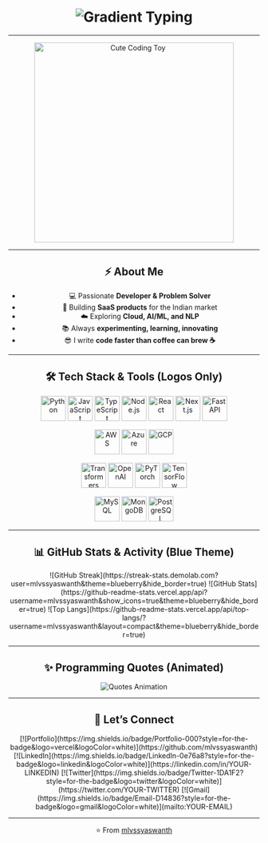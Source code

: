 <!-- Profile README for mlvssyaswanth -->

<div align="center">

<!-- Animated Background Intro -->
<h1 align="center">
  <img src="https://readme-typing-svg.herokuapp.com?font=Fira+Code&size=50&duration=3000&pause=500&color=0a75ad&center=true&vCenter=true&width=800&lines=👋+Hey,+I'm+Yaswanth;Full-Stack+Developement+Enthusiast;AI+%26+ML+Engineer" alt="Gradient Typing"/>
</h1>


---

<!-- Cute Toy Coding Animation -->
<img src="https://media.giphy.com/media/JIX9t2j0ZTN9S/giphy.gif" width="400" alt="Cute Coding Toy" />

---

## ⚡ About Me
- 💻 Passionate **Developer & Problem Solver**  
- 🚀 Building **SaaS products** for the Indian market  
- ☁️ Exploring **Cloud, AI/ML, and NLP**  
- 📚 Always **experimenting, learning, innovating**  
- 😎 I write **code faster than coffee can brew ☕**  

---

## 🛠️ Tech Stack & Tools (Logos Only)

<div align="center">

<!-- Core Dev -->
<p>
  <img src="https://cdn.jsdelivr.net/gh/devicons/devicon/icons/python/python-original.svg" width="50" title="Python"/>
  <img src="https://cdn.jsdelivr.net/gh/devicons/devicon/icons/javascript/javascript-original.svg" width="50" title="JavaScript"/>
  <img src="https://cdn.jsdelivr.net/gh/devicons/devicon/icons/typescript/typescript-original.svg" width="50" title="TypeScript"/>
  <img src="https://cdn.jsdelivr.net/gh/devicons/devicon/icons/nodejs/nodejs-original.svg" width="50" title="Node.js"/>
  <img src="https://cdn.jsdelivr.net/gh/devicons/devicon/icons/react/react-original.svg" width="50" title="React"/>
  <img src="https://cdn.jsdelivr.net/gh/devicons/devicon/icons/nextjs/nextjs-original.svg" width="50" title="Next.js"/>
  <img src="https://cdn.jsdelivr.net/gh/devicons/devicon/icons/fastapi/fastapi-original.svg" width="50" title="FastAPI"/>
</p>

<!-- Cloud -->
<p>
  <img src="https://cdn.jsdelivr.net/gh/devicons/devicon/icons/amazonwebservices/amazonwebservices-original.svg" width="50" title="AWS"/>
  <img src="https://cdn.jsdelivr.net/gh/devicons/devicon/icons/azure/azure-original.svg" width="50" title="Azure"/>
  <img src="https://cdn.jsdelivr.net/gh/devicons/devicon/icons/googlecloud/googlecloud-original.svg" width="50" title="GCP"/>
</p>

<!-- AI / LLM -->
<p>
  <img src="https://cdn.jsdelivr.net/gh/devicons/devicon/icons/huggingface/huggingface-original.svg" width="50" title="Transformers"/>
  <img src="https://cdn.jsdelivr.net/gh/devicons/devicon/icons/openai/openai-original.svg" width="50" title="OpenAI"/>
  <img src="https://cdn.jsdelivr.net/gh/devicons/devicon/icons/pytorch/pytorch-original.svg" width="50" title="PyTorch"/>
  <img src="https://cdn.jsdelivr.net/gh/devicons/devicon/icons/tensorflow/tensorflow-original.svg" width="50" title="TensorFlow"/>
</p>

<!-- Databases -->
<p>
  <img src="https://cdn.jsdelivr.net/gh/devicons/devicon/icons/mysql/mysql-original.svg" width="50" title="MySQL"/>
  <img src="https://cdn.jsdelivr.net/gh/devicons/devicon/icons/mongodb/mongodb-original.svg" width="50" title="MongoDB"/>
  <img src="https://cdn.jsdelivr.net/gh/devicons/devicon/icons/postgresql/postgresql-original.svg" width="50" title="PostgreSQL"/>
</p>

</div>

---

## 📊 GitHub Stats & Activity (Blue Theme)

<div align="center">
![GitHub Streak](https://streak-stats.demolab.com?user=mlvssyaswanth&theme=blueberry&hide_border=true)
![GitHub Stats](https://github-readme-stats.vercel.app/api?username=mlvssyaswanth&show_icons=true&theme=blueberry&hide_border=true)
![Top Langs](https://github-readme-stats.vercel.app/api/top-langs/?username=mlvssyaswanth&layout=compact&theme=blueberry&hide_border=true)
</div>

---

## ✨ Programming Quotes (Animated)
<div align="center">
<img src="https://readme-typing-svg.herokuapp.com?font=Fira+Code&weight=600&size=22&pause=1000&color=0a75ad&width=800&lines=%22Talk+is+cheap.+Show+me+the+code.%22+-+Linus+Torvalds;“First,+solve+the+problem.+Then,+write+the+code.”+-+John+Johnson" alt="Quotes Animation" />
</div>

---

## 🤝 Let’s Connect
<div align="center">
[![Portfolio](https://img.shields.io/badge/Portfolio-000?style=for-the-badge&logo=vercel&logoColor=white)](https://github.com/mlvssyaswanth)
[![LinkedIn](https://img.shields.io/badge/LinkedIn-0e76a8?style=for-the-badge&logo=linkedin&logoColor=white)](https://linkedin.com/in/YOUR-LINKEDIN)
[![Twitter](https://img.shields.io/badge/Twitter-1DA1F2?style=for-the-badge&logo=twitter&logoColor=white)](https://twitter.com/YOUR-TWITTER)
[![Gmail](https://img.shields.io/badge/Email-D14836?style=for-the-badge&logo=gmail&logoColor=white)](mailto:YOUR-EMAIL)
</div>

---

⭐️ From [mlvssyaswanth](https://github.com/mlvssyaswanth)

</div>
